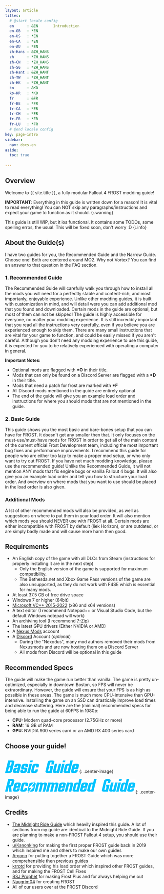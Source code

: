 ```yaml
---
layout: article
titles:
  # @start locale config
  en      : &EN       Introduction
  en-GB   : *EN
  en-US   : *EN
  en-CA   : *EN
  en-AU   : *EN
  zh-Hans : &ZH_HANS  
  zh      : *ZH_HANS
  zh-CN   : *ZH_HANS
  zh-SG   : *ZH_HANS
  zh-Hant : &ZH_HANT  
  zh-TW   : *ZH_HANT
  zh-HK   : *ZH_HANT
  ko      : &KO       
  ko-KR   : *KO
  fr      : &FR       
  fr-BE   : *FR
  fr-CA   : *FR
  fr-CH   : *FR
  fr-FR   : *FR
  fr-LU   : *FR
  # @end locale config
key: page-intro
sidebar:
  nav: docs-en
aside:
  toc: true

---
```



## Overview
Welcome to {{ site.title }}, a fully modular Fallout 4 FROST modding guide!

**IMPORTANT**: Everything in this guide is written down for a reason! It is vital to read everything! You can NOT skip any paragraphs/instructions and expect your game to function as it should. 
{:.warning}

This guide is still WIP, but it ios functional. It contains some TODOs, some spelling erros, the usual. This will be fixed soon, don't worry :D
{:.info}


## About the Guide(s)
I have two guides for you, the Recommended Guide and the Narrow Guide. Choose one!
Both are centered around MO2. Why not Vortex? You can find an answer to that question in the FAQ section.


### 1. Recommended Guide
The Recommended Guide will carefully walk you through how to install all the mods you will need for a perfectly stable and content-rich, and most importanly, enjoyable experience. Unlike other modding guides, it is built with customization in mind, and will detail were you can add additional mod that you found and downloaded. Certain mods in the guide are optional, but most of them can not be skipped!
The guide is highly accessible for everyone, no matter your modding experience. It is still incredibly important that you read all the instructions very carefully, even if you believe you are experienced enough to skip them. There are many small instructions that are vital for your game to function, and could be easily missed if you aren't careful. Although you don't need any modding experience to use this guide, it is expected for you to be relatively experienced with operating a computer in general.

**Important Notes:**
* Optional mods are flagged with **\*O** in their title.
* Mods that can only be found on a Discord Server are flagged with a **\*D** in their title.
* Mods that need a patch for frost are marked with **\*F**
* All Discord mods mentioned in the guide are entirely optional
* The end of the guide will give you an example load order and instructions for where you should mods that are not mentioned in the guide.


### 2. Basic Guide
This guide shows you the most basic and bare-bones setup that you can have for FROST. It doesn't get any smaller then that.
It only focuses on the must-use/must-have mods for FROST in order to get all of the main content of the current official Frost Development team, including the most important bug fixes and performance improvements.
I recommend this guide for people who are either too lazy to make a proper mod setup, or who only want to try out FROST.
If you have not much modding knowledge, please use the recommended guide!
Unlike the Recommended Guide, it will not mention ANY mods that fix engine bugs or vanilla Fallout 4 bugs. 
It will also give you an example load order and tell you how to structure your load order.
And overview on where mods that you want to use should be placed in the load order is also given. 


### Additional Mods
A lst of other recommended mods will also be provided, as well as suggestions on where to put them in your load order.
It will also mention which mods you should NEVER use with FROST at all.
Certain mods are either incompatible with FROST by default (liek Horizon), or are outdated, or are simply badly made and will cause more harm then good.


## Requirements

- An English copy of the game with all DLCs from Steam (instructions for properly installing it are in the next step)
  - Only the English version of the game is supported for maximum compatibility.
  - The Bethesda.net and Xbox Game Pass versions of the game are also unsupported, as they do not work with F4SE which is essential for many mods.
- At least 37.5 GB of free drive space
- Windows 7 or higher (64bit)
- [Microsoft VC++ 2015-2022](https://docs.microsoft.com/en-us/cpp/windows/latest-supported-vc-redist?view=msvc-170) (x86 and x64 versions)
- A text editor (I recommend Notepad++ or Visual Studio Code, but the default Windows notepad will work)
- An archiving tool (I recommend [7-Zip](https://www.7-zip.org/))
- The latest GPU drivers (Either NVIDIA or AMD)
- A [Nexus Mods](https://users.nexusmods.com/register) account
- A [Discord](https://discord.com/) Account (*optional*)
  - During the "Nexodus", many mod authors removed their mods from Nexusmods and are now hosting them on a Discord Server
  - All mods from Discord will be optional in this guide


## Recommended Specs
The guide will make the game run better than vanilla. The game is pretty un-optimized, especially in downtown Boston, so FPS will never be extraordinary. However, the guide will ensure that your FPS is as high as possible in these areas. The game is much more CPU-intensive than GPU-intensive. Installing the game on an SSD can drastically improve load times and decrease stuttering. Here are the (minimal) recommended specs for being able to run the guide at 60FPS in 1080p:
- **CPU:** Modern quad-core processor (2.75GHz or more)
- **RAM:** 16 GB of RAM
- **GPU:** NVIDIA 900 series card or an AMD RX 400 series card


## Choose your guide!
\
[![Basic Guide](./assets/images/basic_guide.png)](./initialsetupnarrow){: .center-image}
\
\
[![Recommended Guide](./assets/images/recommended_guide.png)](./initialsetup){: .center-image}



## Credits
- [The Midnight Ride Guide](https://themidnightride.github.io/index.html) which heavily inspired this guide. A lot of sections from my guide are identical to the Midnight Ride Guide. If you are planning to make a non-FROST Fallout 4 setup, you should use their guide.
- [u/Kanonking](https://www.reddit.com/user/Kanonking) for making the first proper FROST guide back in 2019 which inspired me and others to make our own guides
- [Argonn](https://www.nexusmods.com/fallout4/users/37574150?tab=user+files) for putting together a FROST Guide which was more comprehensible then previous guides
- [krrptd](https://www.nexusmods.com/fallout4/users/35409570) for providing his load order which inspired other FROST guides, and for making the FROST Cell Fixes
- [BSJ Prophet](https://www.nexusmods.com/fallout4/users/103241948) for making Frost Plus and for always helping me out
- [Naugrim04](https://www.nexusmods.com/fallout4/users/6324000) for creating FROST
- All of our users over at the FROST Discord